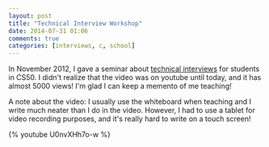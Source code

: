 ```yaml
---
layout: post
title: "Technical Interview Workshop"
date: 2014-07-31 01:06
comments: true
categories: [interviews, c, school]
---
```


In November 2012, I gave a seminar about [technical interviews](https://github.com/kennyyu/workshop)
for students in CS50.
I didn't realize that the video was on youtube until today, and it has almost 5000
views! I'm glad I can keep a memento of me teaching!

A note about the video: I usually use the whiteboard when teaching and I
write much neater than I do in the video. However, I had to use a tablet
for video recording purposes, and it's really hard to write on a touch screen!

{% youtube U0nvXHh7o-w %}
